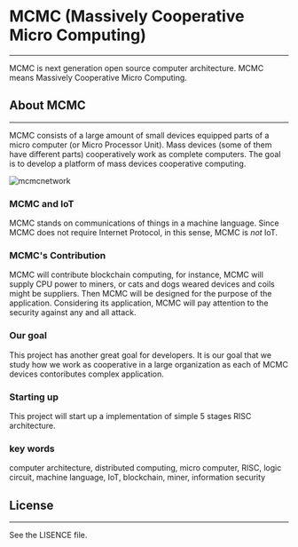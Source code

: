 # MCMC (Massively Cooperative Micro Computing)
---

MCMC is next generation open source computer architecture.
MCMC means Massively Cooperative Micro Computing.

## About MCMC
---

MCMC consists of a large amount of small devices equipped parts of a micro computer (or Micro Processor Unit).
Mass devices (some of them have different parts) cooperatively work as complete computers.
The goal is to develop a platform of mass devices cooperative computing.

![mcmcnetwork](https://user-images.githubusercontent.com/31941551/30527075-6963178c-9c5f-11e7-8702-732ad69d0874.png)

### MCMC and IoT
MCMC stands on communications of things in a machine language.
Since MCMC does not require Internet Protocol, in this sense, MCMC is _not_ IoT.

### MCMC's Contribution
MCMC will contribute blockchain computing, for instance, MCMC will supply CPU power to miners,
or cats and dogs weared devices and coils might be suppliers.
Then MCMC will be designed for the purpose of the application.
Considering its application, MCMC will pay attention to the security against any and all attack.

### Our goal
This project has another great goal for developers.
It is our goal that we study how we work as cooperative in a large organization as each of MCMC devices contoributes
complex application.

### Starting up
This project will start up a implementation of simple 5 stages RISC architecture.

### key words
computer architecture, distributed computing, micro computer, RISC, logic circuit, machine language, IoT, blockchain, miner, information security

## License
---
See the LISENCE file.

